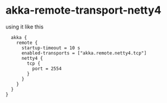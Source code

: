 akka-remote-transport-netty4
============================

using it like this
```
  akka {
    remote {
      startup-timeout = 10 s
      enabled-transports = ["akka.remote.netty4.tcp"]
      netty4 {
        tcp {
          port = 2554
        }
      }
    }
  }
}
```
